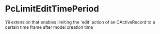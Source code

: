 PcLimitEditTimePeriod
=====================

Yii extension that enables limiting the 'edit' action of an CActiveRecord to a certain time frame after model creation time